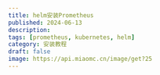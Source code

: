 ```yaml
---
title: helm安装Prometheus
published: 2024-06-13
description: 
tags: [prometheus, kubernetes, helm]
category: 安装教程
draft: false
image: https://api.miaomc.cn/image/get?25
---
```


